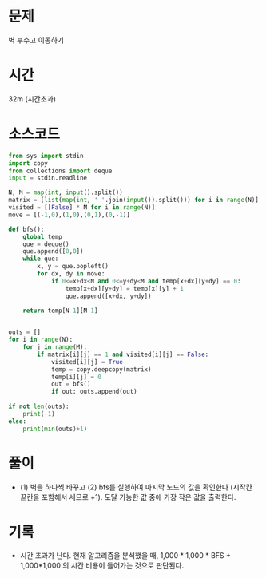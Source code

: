 # 문제 

벽 부수고 이동하기 

# 시간 

32m (시간초과) 

# 소스코드

```python
from sys import stdin
import copy
from collections import deque
input = stdin.readline

N, M = map(int, input().split())
matrix = [list(map(int, ' '.join(input()).split())) for i in range(N)]
visited = [[False] * M for i in range(N)]
move = [(-1,0),(1,0),(0,1),(0,-1)]

def bfs():
    global temp
    que = deque()
    que.append([0,0])
    while que:
        x, y = que.popleft()
        for dx, dy in move:
            if 0<=x+dx<N and 0<=y+dy<M and temp[x+dx][y+dy] == 0:
                temp[x+dx][y+dy] = temp[x][y] + 1
                que.append([x+dx, y+dy])

    return temp[N-1][M-1]
      

outs = []
for i in range(N):
    for j in range(M):
        if matrix[i][j] == 1 and visited[i][j] == False:
            visited[i][j] = True
            temp = copy.deepcopy(matrix)
            temp[i][j] = 0
            out = bfs()
            if out: outs.append(out)
            
if not len(outs):
    print(-1)
else:
    print(min(outs)+1)
```

# 풀이
- (1) 벽을 하나씩 바꾸고 (2) bfs를 실행하여 마지막 노드의 값을 확인한다 (시작칸 끝칸을 포함해서 세므로 +1). 도달 가능한 값 중에 가장 작은 값을 출력한다.  

# 기록
- 시간 초과가 난다. 현재 알고리즘을 분석했을 때, 1,000 * 1,000 * BFS + 1,000*1,000 의 시간 비용이 들어가는 것으로 판단된다.  
